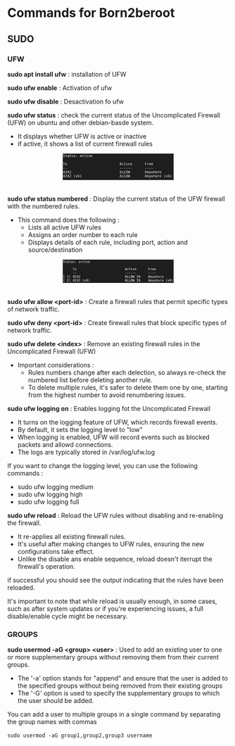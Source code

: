 # Commands for Born2beroot

## SUDO
### UFW
__sudo apt install ufw__ : installation of UFW

__sudo ufw enable__ : Activation of ufw

__sudo ufw disable__ : Desactivation fo ufw

__sudo ufw status__ : check the current status of the Uncomplicated Firewall (UFW) on ubuntu and other debian-basde system.
* It displays whether UFW is active or inactive
* if active, it shows a list of current firewall rules

<div align="center">
	<img src="pictures/ufw_status_active.png" width="50%">
</div><br>

__sudo ufw status numbered__ : Display the current status of the UFW firewall with the numbered rules.
* This command does the following :
	* Lists all active UFW rules
	* Assigns an order number to each rule
	* Displays details of each rule, including port, action and source/destination

<div align="center">
	<img src="pictures/ufw_status_numbered.png" width="50%">
</div><br>

__sudo ufw allow \<port-id\>__ : Create a firewall rules that permit specific types of network traffic.<br>

__sudo ufw deny \<port-id\>__ : Create firewall rules that block specific types of network traffic.

__sudo ufw delete \<index\>__ : Remove an existing firewall rules in the Uncomplicated Firewall (UFW)

* Important considerations :
	* Rules numbers change after each delection, so always re-check the numbered list before deleting another rule.
	* To delete multiple rules, it's safer to delete them one by one, starting from the highest number to avoid renumbering issues.

__sudo ufw logging on__ : Enables logging fot the Uncomplicated Firewall

* It turns on the logging feature of UFW, which records firewall events.
* By default, it sets the logging level to "low"
* When logging is enabled, UFW will record events such as blocked packets and allowd connections.
* The logs are typically stored in /var/log/ufw.log

If you want to change the logging level, you can use the following commands :
* sudo ufw logging medium
* sudo ufw logging high
* sudo ufw logging full

__sudo ufw reload__ : Reload the UFW rules without disabling and re-enabling the firewall.

* It re-applies all existing firewall rules.
* It's useful after making changes to UFW rules, ensuring the new configurations take effect.
* Unlike the disable ans enable sequence, reload doesn't iterrupt the firewall's operation.

if successful you should see the output indicating that the rules have been reloaded.

It's important to note that while reload is usually enough, in some cases, such as after system updates or if you're experiencing issues, a full disable/enable cycle might be necessary.

### GROUPS

__sudo usermod -aG \<group\> \<user\>__ : Used to add an existing user to one or more supplementary groups without removing them from their current groups.

* The '-a' option stands for "append" and ensure that the user is added to the specified groups without being removed from their existing groups
* The '-G' option is used to specify the supplementary groups to which the user should be added.

You can add a user to multiple groups in a single command by separating the group names with commas
```
sudo usermod -aG group1,group2,group3 username
```

